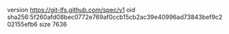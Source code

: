 version https://git-lfs.github.com/spec/v1
oid sha256:5f260afd08bec0772e769af0ccb15cb2ac39e40996ad73843bef9c202155efb6
size 7636
